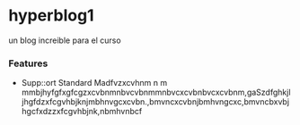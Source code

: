 # hyperblog1
un blog increible para el curso
### Features

- Supp::ort Standard Madfvzxcvhnm n m mmbjhyfgfxgfcgzxcvbnmnbvcvbnmmnbvcxcvbnbvcxcvbnm,gaSzdfghkjljhgfdzxfcgvhbjknjmbhnvgcxcvbn.,bmvncxcvbnjbmhvngcxc,bmvncbxvbjhgcfxdzzxfcgvhbjnk,nbmhvnbcf